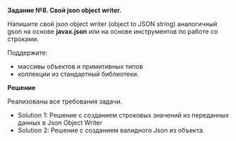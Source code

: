 **Задание №8. Свой json object writer.**

Напишите свой json object writer (object to JSON string) аналогичный gson на основе **javax.json**
или на основе инструментов по работе со строками. 

Поддержите:
- массивы объектов и примитивных типов
- коллекции из стандартный библиотеки.

**Решение**

Реализованы все требования задачи.
- Solution 1: Решение с созданием строковых значений из переданных данных в Json Object Writer
- Solution 2: Решение с созданием валидного Json из объекта.
